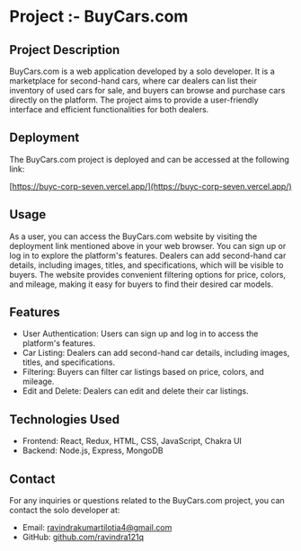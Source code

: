 #  Project :- BuyCars.com

## Project Description

BuyCars.com is a web application developed by a solo developer. It is a marketplace for second-hand cars, where car dealers can list their inventory of used cars for sale, and buyers can browse and purchase cars directly on the platform. The project aims to provide a user-friendly interface and efficient functionalities for both dealers.

## Deployment

The BuyCars.com project is deployed and can be accessed at the following link:

[https://buyc-corp-seven.vercel.app/](https://buyc-corp-seven.vercel.app/)

## Usage

As a user, you can access the BuyCars.com website by visiting the deployment link mentioned above in your web browser. You can sign up or log in to explore the platform's features. Dealers can add second-hand car details, including images, titles, and specifications, which will be visible to buyers. The website provides convenient filtering options for price, colors, and mileage, making it easy for buyers to find their desired car models.

## Features

- User Authentication: Users can sign up and log in to access the platform's features.
- Car Listing: Dealers can add second-hand car details, including images, titles, and specifications.
- Filtering: Buyers can filter car listings based on price, colors, and mileage.
- Edit and Delete: Dealers can edit and delete their car listings.

## Technologies Used

- Frontend: React, Redux, HTML, CSS, JavaScript, Chakra UI
- Backend: Node.js, Express, MongoDB

## Contact

For any inquiries or questions related to the BuyCars.com project, you can contact the solo developer at:

- Email: ravindrakumartilotia4@gmail.com
- GitHub: [github.com/ravindra121q](https://github.com/ravindra121q)
